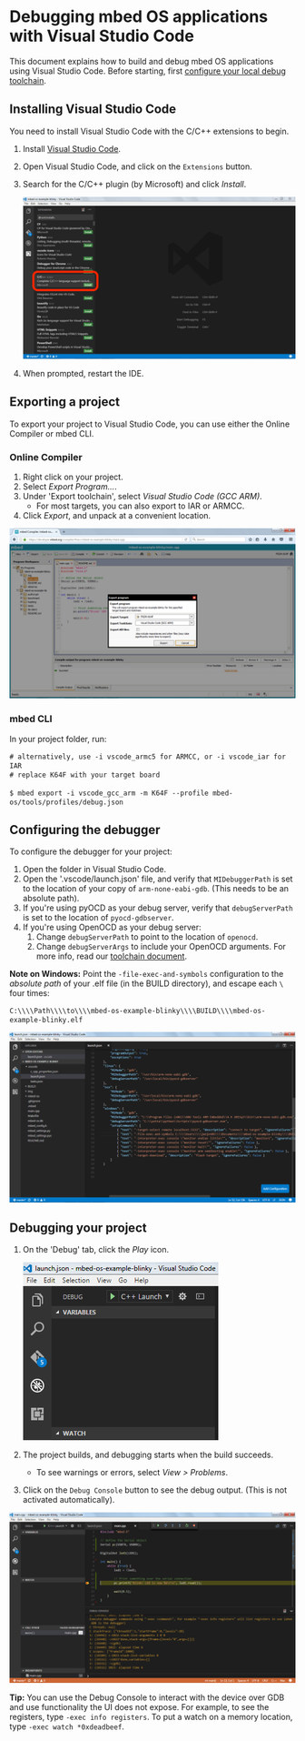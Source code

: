 # Debugging mbed OS applications with Visual Studio Code

This document explains how to build and debug mbed OS applications using Visual Studio Code. Before starting, first [configure your local debug toolchain](toolchain.md).

## Installing Visual Studio Code

You need to install Visual Studio Code with the C/C++ extensions to begin.

1. Install [Visual Studio Code](https://code.visualstudio.com).
1. Open Visual Studio Code, and click on the `Extensions` button.
1. Search for the C/C++ plugin (by Microsoft) and click *Install*.

    ![Installing the C/C++ plugin in Visual Studio Code](Images/vscode2.png)
1. When prompted, restart the IDE.

## Exporting a project

To export your project to Visual Studio Code, you can use either the Online Compiler or mbed CLI.

### Online Compiler

1. Right click on your project.
1. Select *Export Program...*.
1. Under 'Export toolchain', select *Visual Studio Code (GCC ARM)*.
    * For most targets, you can also export to IAR or ARMCC.
1. Click *Export*, and unpack at a convenient location.

![Exporting to Visual Studio Code](Images/vscode1.png)

### mbed CLI

In your project folder, run:

```
# alternatively, use -i vscode_armc5 for ARMCC, or -i vscode_iar for IAR
# replace K64F with your target board

$ mbed export -i vscode_gcc_arm -m K64F --profile mbed-os/tools/profiles/debug.json
```

## Configuring the debugger

To configure the debugger for your project:

1. Open the folder in Visual Studio Code.
1. Open the '.vscode/launch.json' file, and verify that `MIDebuggerPath` is set to the location of your copy of `arm-none-eabi-gdb`. (This needs to be an absolute path).
1. If you're using pyOCD as your debug server, verify that `debugServerPath` is set to the location of `pyocd-gdbserver`.
1. If you're using OpenOCD as your debug server:
     1. Change `debugServerPath` to point to the location of `openocd`.
     1. Change `debugServerArgs` to include your OpenOCD arguments. For more info, read our [toolchain document](toolchain.md).

<span class="notes">**Note on Windows:** Point the `-file-exec-and-symbols` configuration to the *absolute path* of your .elf file (in the BUILD directory), and escape each `\` four times:

```
C:\\\\Path\\\\to\\\\mbed-os-example-blinky\\\\BUILD\\\\mbed-os-example-blinky.elf
```
</span>

![Configuring the debugger](Images/vscode3.png)

## Debugging your project

1. On the 'Debug' tab, click the *Play* icon.

    ![Starting the debug session](Images/vscode4.png)
1. The project builds, and debugging starts when the build succeeds.
    * To see warnings or errors, select *View > Problems*.
1. Click on the `Debug Console` button to see the debug output. (This is not activated automatically).

![Running the debugger](Images/vscode5.png)

<span class="tips">**Tip:** You can use the Debug Console to interact with the device over GDB and use functionality the UI does not expose. For example, to see the registers, type `-exec info registers`. To put a watch on a memory location, type `-exec watch *0xdeadbeef`.</span>
